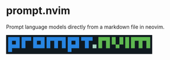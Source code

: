 # prompt.nvim

Prompt language models directly from a markdown file in neovim.

<img src="logo.png" width="400">
